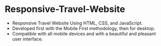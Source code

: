 # Responsive-Travel-Website

- Responsive Travel Website Using HTML, CSS, and JavaScript.
- Developed first with the Mobile First methodology, then for desktop.
- Compatible with all mobile devices and with a beautiful and pleasant user interface.

